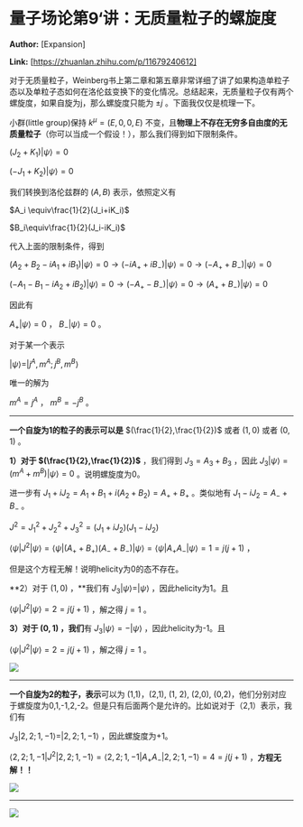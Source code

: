 # 量子场论第9‘讲：无质量粒子的螺旋度

 **Author:** [Expansion]

 **Link:** [https://zhuanlan.zhihu.com/p/11679240612]



对于无质量粒子，Weinberg书上第二章和第五章非常详细了讲了如果构造单粒子态以及单粒子态如何在洛伦兹变换下的变化情况。总结起来，无质量粒子仅有两个螺旋度，如果自旋为j，那么螺旋度只能为 $\pm j$ 。下面我仅仅是梳理一下。

小群(little group)保持 $k^\mu=(E,0,0,E)$ 不变，且**物理上不存在无穷多自由度的无质量粒子**（你可以当成一个假设！），那么我们得到如下限制条件。

$(J_2+K_1)|\psi\rangle=0$

$(-J_1+K_2)|\psi\rangle=0$

我们转换到洛伦兹群的 $(A,B)$ 表示，依照定义有

$A_i \equiv\frac{1}{2}(J_i+iK_i)$

$B_i\equiv\frac{1}{2}(J_i-iK_i)$

代入上面的限制条件，得到

$(A_2+B_2-iA_1+iB_1)|\psi\rangle=0 \to (-i A_++iB_-)|\psi\rangle=0\to (- A_++B_-)|\psi\rangle=0$

$(-A_1-B_1-iA_2+iB_2)|\psi\rangle=0 \to(-A_+-B_-)|\psi\rangle =0 \to (A_++B_-)|\psi\rangle=0$

因此有

$A_+|\psi\rangle=0$ ， $B_-|\psi\rangle=0$ 。

对于某一个表示

$|\psi\rangle=|j^A,m^A;j^B,m^B\rangle$

唯一的解为

$m^A=j^A$ ， $m^B=-j^B$ 。

---

**一个自旋为1的粒子的表示可以是** $(\frac{1}{2},\frac{1}{2})$ 或者 $(1,0)$ 或者 $(0,1)$ 。

**1）对于 $(\frac{1}{2},\frac{1}{2})$** ，我们得到 $J_3=A_3+B_3$ ，因此 $J_3|\psi\rangle=(m^A+m^B)|\psi\rangle=0$ 。说明螺旋度为0。

进一步有 $J_1+iJ_2=A_1+B_1+i(A_2+B_2)=A_++B_+$ 。类似地有 $J_1-iJ_2=A_-+B_-$ 。

$J^2=J_1^2+J_2^2+J_3^2=(J_1+iJ_2)(J_1-iJ_2)$

$\langle\psi|J^2|\psi\rangle=\langle\psi|(A_++B_+)(A_-+B_-)|\psi\rangle=\langle\psi|A_+A_-|\psi\rangle=1=j(j+1)$ ，

但是这个方程无解！说明helicity为0的态不存在。

**2）对于 $(1,0)$ ，**我们有 $J_3|\psi\rangle=|\psi\rangle$ ，因此helicity为1。且

$\langle\psi|J^2|\psi\rangle=2=j(j+1)$ ，解之得 $j=1$ 。

**3）对于 $(0,1)$ ，我们**有 $J_3|\psi\rangle=-|\psi\rangle$ ，因此helicity为-1。且

$\langle\psi|J^2|\psi\rangle=2=j(j+1)$ ，解之得 $j=1$ 。

![]((20241210)量子场论第9讲无质量粒子的螺旋度_Expansion/v2-cc653d155d81e252b7ace3e1d7c397f1_1440w.jpg)  

---

**一个自旋为2的粒子，表示**可以为 (1,1)，(2,1), (1, 2), (2,0), (0,2)，他们分别对应于螺旋度为0,1,-1,2,-2。但是只有后面两个是允许的。比如说对于（2,1）表示，我们有

$J_3|2,2;1,-1\rangle=|2,2;1,-1\rangle$ ，因此螺旋度为+1。

$\langle 2,2;1,-1|J^2|2,2;1,-1\rangle=\langle 2,2;1,-1|A_+A_-|2,2;1,-1\rangle=4=j(j+1)$ ，**方程无解！！**

![]((20241210)量子场论第9讲无质量粒子的螺旋度_Expansion/v2-797e5f5c7c7bf48d2a7d3c0ab938067e_1440w.jpg)  

---

![]((20241210)量子场论第9讲无质量粒子的螺旋度_Expansion/v2-a2f3299e2670bf22716e910166a7b448_1440w.jpg)  

